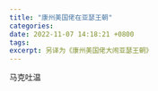 ```yaml
---
title: "康州美国佬在亚瑟王朝"
categories: 
date: 2022-11-07 14:18:21 +0800
tags: 
excerpt: 另译为《康州美国佬大闹亚瑟王朝》
---
```


马克吐温





